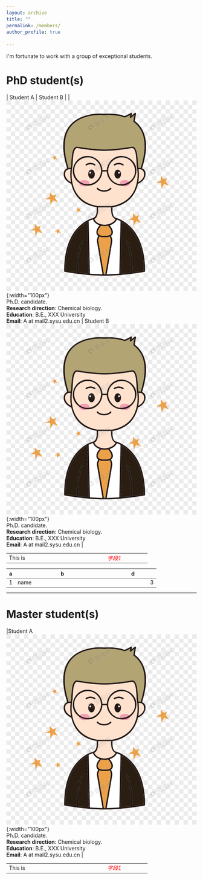 ```yaml
---
layout: archive
title: ""
permalink: /members/
author_profile: true

---
```

<p class="text-center">
  I'm fortunate to work with a group of exceptional students.
</p>

PhD student(s)
======
    
| Student A | Student B |
| ![A](/images/A.png){:width="100px"} <br> Ph.D. candidate.  <br> <b>Research direction</b>: Chemical biology. <br> <b>Education</b>: B.E., XXX University<br> <b>Email</b>: A at mail2.sysu.edu.cn | Student B <br> ![A](/images/A.png){:width="100px"} <br> Ph.D. candidate.  <br> <b>Research direction</b>: Chemical biology. <br> <b>Education</b>: B.E., XXX University<br> <b>Email</b>: A at mail2.sysu.edu.cn |

<table>
    <tr>
        <td>This is <img width=200/></td>
        <td><div style="width:100px;color:#f00;font-weight:normal;font-style:italic;">字段1</div></td>
    </tr>
</table>

| a | b | d |
|---|---|---|
| 1 | name<img width=200/>| <img width=100/>3 |

<!-- ![THU](/images/THU.png){: .align-left width="200px"}   你看不到我看不到我 -->
<!-- * 2009-2013年，B.S. in Chemistry, Nankai University, 2009-2013 你看不到我看不到我 -->
<!-- # ![NKU](/images/NKU.png){: .align-right width="200px"}    你看不到我看不到我 -->

---

Master student(s)
======
  
|Student A <br> ![A](/images/A.png){:width="100px"} <br> Ph.D. candidate.  <br> <b>Research direction</b>: Chemical biology. <br> <b>Education</b>: B.E., XXX University<br> <b>Email</b>: A at mail2.sysu.edu.cn |

<table>
    <tr>
        <td>This is <img width=200/></td>
        <td><div style="width:100px;color:#f00;font-weight:normal;font-style:italic;">字段1</div></td>
    </tr>
</table>
